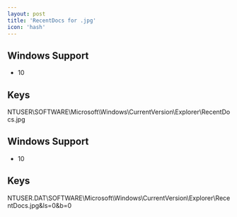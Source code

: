 ```yaml
---
layout: post
title: 'RecentDocs for .jpg'
icon: 'hash'
---
```


## Windows Support

- 10



## Keys

NTUSER\SOFTWARE\Microsoft\Windows\CurrentVersion\Explorer\RecentDocs\.jpg



## Windows Support

- 10



## Keys

NTUSER.DAT\SOFTWARE\Microsoft\Windows\CurrentVersion\Explorer\RecentDocs\.jpg&amp;ls=0&amp;b=0

